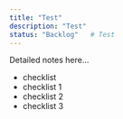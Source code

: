 ```yaml
---
title: "Test"
description: "Test"
status: "Backlog"   # Test
---
```


Detailed notes here…
- checklist
- checklist 1
- checklist 2
- checklist 3